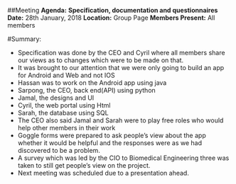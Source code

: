##Meeting
**Agenda:**                             **Specification, documentation and questionnaires**
**Date:**                                  28th January, 2018
**Location:**                          Group Page
**Members Present:**          All members
 
#Summary:
*	Specification was done by the CEO and Cyril where all members share our views as to changes which were to be made on that.
*	It was brought to our attention that we were only going to build an app for Android and Web and not IOS
*	Hassan was to work on the Android app using java
*	Sarpong, the CEO, back end(API) using python
*	Jamal, the designs and UI
*	Cyril, the web portal using Html
*	Sarah, the database using SQL
*	The CEO also said Jamal and Sarah were to play free roles who would help other members in their work
*	Goggle forms were prepared to ask people’s view about the app whether it would be helpful and the responses were as we had discovered to be a problem.
*	A survey which was led by the CIO to Biomedical Engineering three was taken to still get people’s view on the project.
*	Next meeting was scheduled due to a presentation ahead.

